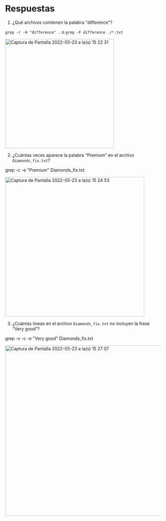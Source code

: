 # Respuestas

1. ¿Qué archivos contienen la palabra "difference"? 

`grep -r -H "difference" .` o `grep -F difference ./*.txt`

<img width="352" alt="Captura de Pantalla 2022-05-23 a la(s) 15 22 31" src="https://user-images.githubusercontent.com/25624961/169899755-bef783d0-1af2-44f0-9f63-8428868d4b6e.png">



2. ¿Cuántas veces aparece la palabra “Premium” en el archivo `Diamonds_fix.txt`?  

grep -c -e "Premium" Diamonds_fix.txt

<img width="450" alt="Captura de Pantalla 2022-05-23 a la(s) 15 24 53" src="https://user-images.githubusercontent.com/25624961/169900104-725240ff-29cd-4f81-9fbf-7dc5c8401d62.png">


3. ¿Cuántas líneas en el archivo `Diamonds_fix.txt` no incluyen la frase “Very good”?  

grep -v -c -e "Very good" Diamonds_fix.txt 


<img width="550" alt="Captura de Pantalla 2022-05-23 a la(s) 15 27 07" src="https://user-images.githubusercontent.com/25624961/169900415-59e25143-87e1-48d8-b2cb-b8dccb6510d7.png">

